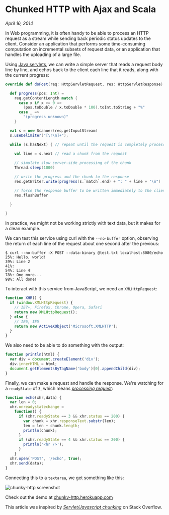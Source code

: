 # Chunked HTTP with Ajax and Scala

*April 16, 2014*

In Web programming, it is often handy to be able to process an HTTP request as 
a stream while sending back periodic status updates to the client.  Consider an 
application that performs some time-consuming computation on incremental subsets 
of request data, or an application that handles the uploading of a large file.

Using [Java servlets](http://en.wikipedia.org/wiki/Java_Servlet), we can write 
a simple server that reads a request body line by line, and echos back to the 
client each line that it reads, along with the current progress:

```scala
override def doPost(req: HttpServletRequest, res: HttpServletResponse) {

  def progress(pos: Int) =
    req.getContentLength match {
      case x if x >= 0 =>
        (pos.toDouble / x.toDouble * 100).toInt.toString + "%"
      case _ =>
        "(progress unknown)"
    }

  val s = new Scanner(req.getInputStream)
  s.useDelimiter("[\r\n]+");

  while (s.hasNext) { // repeat until the request is completely processed

    val line = s.next // read a chunk from the request
      
    // simulate slow server-side processing of the chunk
    Thread.sleep(1000)

    // write the progress and the chunk to the response
    res.getWriter.write(progress(s.`match`.end) + ": " + line + "\n")

    // force the response buffer to be written immediately to the client
    res.flushBuffer

  }

}
```

In practice, we might not be working strictly with text data, but it makes for 
a clean example.

We can test this service using curl with the `--no-buffer` option, observing 
the return of each line of the request about one second after the previous:

```
$ curl --no-buffer -X POST --data-binary @test.txt localhost:8080/echo
25%: Hello, world!
39%: Line 2
41%: 
54%: Line 4
78%: One more...
98%: All done!
```

To interact with this service from JavaScript, we need an `XMLHttpRequest`:

```javascript
function XHR() {
  if (window.XMLHttpRequest) {
    // IE7+, Firefox, Chrome, Opera, Safari
    return new XMLHttpRequest();
  } else {
    // IE6, IE5
    return new ActiveXObject('Microsoft.XMLHTTP');
  }
}
```

We also need to be able to do something with the output:

```javascript
function println(html) {
  var div = document.createElement('div');
  div.innerHTML = html;
  document.getElementsByTagName('body')[0].appendChild(div);
}
```

Finally, we can make a request and handle the response.  We're watching for a 
`readyState` of `3`, which means [*processing request*](http://www.w3schools.com/ajax/ajax_xmlhttprequest_onreadystatechange.asp):

```javascript
function echo(xhr,data) {
  var len = 0;
  xhr.onreadystatechange =
    function() {
      if (xhr.readyState == 3 && xhr.status == 200) {
        var chunk = xhr.responseText.substr(len);
        len = len + chunk.length; 
        println(chunk);
      }
      if (xhr.readyState == 4 && xhr.status == 200) {
        println('<hr />');
      }
    }
  xhr.open('POST', '/echo', true);
  xhr.send(data);
}
```

Connecting this to a `textarea`, we get something like this:

![chunky-http screenshot](https://raw.githubusercontent.com/earldouglas/xwp-template/chunky/readme/chunky-http.png)

Check out the demo at [chunky-http.herokuapp.com](http://chunky-http.herokuapp.com/)

This article was inspired by [*Servlet/Javascript chunking*](http://stackoverflow.com/questions/23095434/servlet-javascript-chunking/23113819) 
on Stack Overflow.

